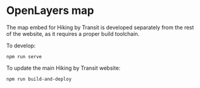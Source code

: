 # OpenLayers map

The map embed for Hiking by Transit is developed separately from the rest of the website, as it requires a proper
build toolchain.

To develop:

`npm run serve`

To update the main Hiking by Transit website:

`npm run build-and-deploy`
